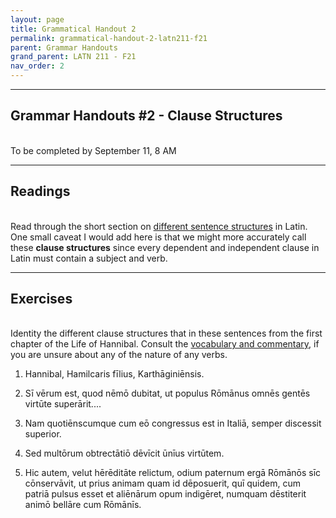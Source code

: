 ```yaml
---
layout: page
title: Grammatical Handout 2
permalink: grammatical-handout-2-latn211-f21
parent: Grammar Handouts
grand_parent: LATN 211 - F21
nav_order: 2
---
```

***

## Grammar Handouts #2 - Clause Structures
&nbsp;  
To be completed by September 11, 8 AM

***

## Readings
&nbsp;  
Read through the short section on [different sentence structures](https://lingualatina.github.io/textbook/presentation/02-verbs/sentence-structures/) in Latin. One small caveat I would add here is that we might more accurately call these **clause structures** since every dependent and independent clause in Latin must contain a subject and verb.

***

## Exercises
&nbsp;  
Identity the different clause structures that in these sentences from the first chapter of the Life of Hannibal. Consult the [vocabulary and commentary](http://dcc.dickinson.edu/nepos-hannibal/chapter-1), if you are unsure about any of the nature of any verbs.

1. Hannibal, Hamilcaris fīlius, Karthāginiēnsis.

2. Sī vērum est, quod nēmō dubitat, ut populus Rōmānus omnēs gentēs virtūte superārit....

3. Nam quotiēnscumque cum eō congressus est in Italiā, semper discessit superior.

4. Sed multōrum obtrectātiō dēvīcit ūnīus virtūtem.

5. Hic autem, velut hērēditāte relictum, odium paternum ergā Rōmānōs sīc cōnservāvit, ut prius animam quam id dēposuerit, quī quidem, cum patriā pulsus esset et aliēnārum opum indigēret, numquam dēstiterit animō bellāre cum Rōmānīs.
